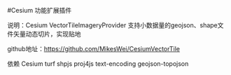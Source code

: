 #Cesium 功能扩展插件

说明：Cesium VectorTileImageryProvider 支持小数据量的geojson、shape文件矢量动态切片，实现贴地 


github地址：https://github.com/MikesWei/CesiumVectorTile



依赖
	Cesium
	turf
	shpjs
	proj4js
	text-encoding
	geojson-topojson